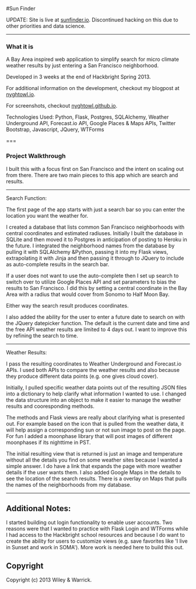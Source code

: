 #Sun Finder

UPDATE: Site is live at [sunfinder.io](http://sunfinder.io). Discontinued hacking on this due to other priorities and data science.

********************
### What it is

A Bay Area inspired web application to simplify search for micro climate weather results by just entering a San Francisco neighborhood. 

Developed in 3 weeks at the end of Hackbright Spring 2013.

For additional information on the development, checkout my blogpost at [nyghtowl.io](http://nyghtowl.io/category/hackbright/sun-finder/).

For screenshots, checkout [nyghtowl.github.io](http://nyghtowl.github.io/).

Technologies Used:
Python, Flask, Postgres, SQLAlchemy, Weather Underground API, Forecast.io API, Google Places & Maps APIs, Twitter Bootstrap, Javascript, JQuery, WTForms

===
### Project Walkthrough

I built this with a focus first on San Francisco and the intent on scaling out from there. There are two main pieces to this app which are search and results.

---
Search Function:

The first page of the app starts with just a search bar so you can enter the location you want the weather for. 

I created a database that lists common San Francisco neighborhoods with central coordinates and estimated radiuses. Initially I built the database in SQLite and then moved it to Postgres in anticipation of posting to Heroku in the future. I integrated the neighborhood names from the database by pulling it with SQLAlchemy &Python, passing it into my Flask views, extrapolating it with Jinja and then passing it through to JQuery to include as auto-complete results in the search bar.

If a user does not want to use the auto-complete then I set up search to switch over to utilize Google Places API and set parameters to bias the results to San Francisco. I did this by setting a central coordinate in the Bay Area with a radius that would cover from Sonomo to Half Moon Bay.

Either way the search result produces coordinates.

I also added the ability for the user to enter a future date to search on with the JQuery datepicker function. The default is the current date and time and the free API weather results are limited to 4 days out. I want to improve this by refining the search to time.

---
Weather Results:

I pass the resulting coordinates to Weather Underground and Forecast.io APIs. I used both APIs to compare the weather results and also because they produce different data points (e.g. one gives cloud cover). 

Initially, I pulled specific weather data points out of the resulting JSON files into a dictionary to help clarify what information I wanted to use. I changed the data structure into an object to make it easier to manage the weather results and cooresponding methods.

The methods and Flask views are really about clarifying what is presented out. For example based on the icon that is pulled from the weather data, it will help assign a corresponding sun or not sun image to post on the page. For fun I added a moonphase library that will post images of different moonphases if its nighttime in PST.

The initial resulting view that is returned is just an image and temperature without all the details you find on some weather sites because I wanted a simple answer. I do have a link that expands the page with more weather details if the user wants them. I also added Google Maps in the details to see the location of the search results. There is a overlay on Maps that pulls the names of the neighborhoods from my database.

---
## Additional Notes:

I started building out login functionality to enable user accounts. Two reasons were that I wanted to practice with Flask Login and WTForms while I had access to the Hackbright school resources and because I do want to create the ability for users to customize views (e.g. save favorites like 'I live in Sunset and work in SOMA'). More work is needed here to build this out.

## Copyright

Copyright (c) 2013 Wiley & Warrick.
